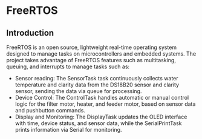 # FreeRTOS

## Introduction
FreeRTOS is an open source, lightweight real-time operating system designed to manage tasks on microcontrollers and embedded systems. The project takes advantage of FreeRTOS features such as multitasking, queuing, and interrupts to manage tasks such as:
- Sensor reading: The SensorTask task continuously collects water temperature and clarity data from the DS18B20 sensor and clarity sensor, sending the data via queue for processing.
- Device Control: The ControlTask ​​handles automatic or manual control logic for the filter motor, heater, and feeder motor, based on sensor data and pushbutton commands.
- Display and Monitoring: The DisplayTask updates the OLED interface with time, device status, and sensor data, while the SerialPrintTask prints information via Serial for monitoring.
